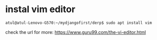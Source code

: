 # instal vim editor
```
atul@atul-Lenovo-G570:~/mydjangofirst/derp$ sudo apt install vim
```
check the url for more: https://www.guru99.com/the-vi-editor.html 
